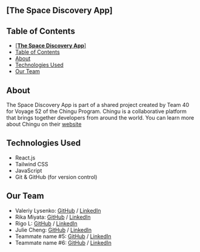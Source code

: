 ## [**The Space Discovery App**]

## Table of Contents

- [\[**The Space Discovery App**\]](#the-space-discovery-app)
- [Table of Contents](#table-of-contents)
- [About](#about)
- [Technologies Used](#technologies-used)
- [Our Team](#our-team)

## About

The Space Discovery App is part of a shared project created by Team 40 for Voyage 52 of the Chingu Program. Chingu is a collaborative platform that brings together developers from around the world. You can learn more about Chingu on their [website](https://www.chingu.io/)

## Technologies Used

- React.js
- Tailwind CSS
- JavaScript
- Git & GitHub (for version control)

## Our Team

- Valeriy Lysenko: [GitHub](https://github.com/Valeriusdev) / [LinkedIn](https://linkedin.com/in/valeriylysenko)
- Rika Miyata: [GitHub](https://github.com/Tayrika) / [LinkedIn](https://www.linkedin.com/in/rika-miyata-4bab99243/)
- Rigo L: [GitHub](https://github.com/r1g023) / [LinkedIn](https://www.linkedin.com/in/rigo0101/)
- Julie Cheng: [GitHub](https://github.com/jucheng925) / [LinkedIn](https://www.linkedin.com/in/juliecheng925/)
- Teammate name #5: [GitHub](https://github.com/ghaccountname) / [LinkedIn](https://linkedin.com/in/liaccountname)
- Teammate name #6: [GitHub](https://github.com/ghaccountname) / [LinkedIn](https://linkedin.com/in/liaccountname)
